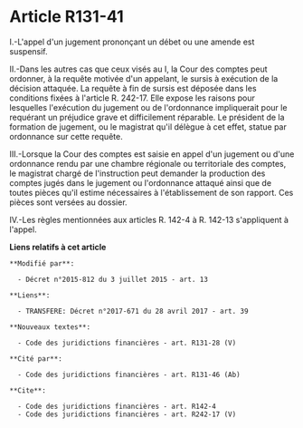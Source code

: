 # Article R131-41

I.-L'appel d'un jugement prononçant un débet ou une amende est suspensif. 

II.-Dans les autres cas que ceux visés au I, la Cour des comptes peut ordonner, à la requête motivée d'un appelant, le sursis
à exécution de la décision attaquée. La requête à fin de sursis est déposée dans les conditions fixées à l'article R. 242-17.
Elle expose les raisons pour lesquelles l'exécution du jugement ou de l'ordonnance impliquerait pour le requérant un
préjudice grave et difficilement réparable. Le président de la formation de jugement, ou le magistrat qu'il délègue à cet
effet, statue par ordonnance sur cette requête. 

III.-Lorsque la Cour des comptes est saisie en appel d'un jugement ou d'une ordonnance rendu par une chambre régionale ou
territoriale des comptes, le magistrat chargé de l'instruction peut demander la production des comptes jugés dans le jugement
ou l'ordonnance attaqué ainsi que de toutes pièces qu'il estime nécessaires à l'établissement de son rapport. Ces pièces sont
versées au dossier. 

IV.-Les règles mentionnées aux articles R. 142-4 à R. 142-13 s'appliquent à l'appel.

**Liens relatifs à cet article**

	**Modifié par**:

	  - Décret n°2015-812 du 3 juillet 2015 - art. 13

	**Liens**:

	  - TRANSFERE: Décret n°2017-671 du 28 avril 2017 - art. 39

	**Nouveaux textes**:

	  - Code des juridictions financières - art. R131-28 (V)

	**Cité par**:

	  - Code des juridictions financières - art. R131-46 (Ab)

	**Cite**:

	  - Code des juridictions financières - art. R142-4
	  - Code des juridictions financières - art. R242-17 (V)

